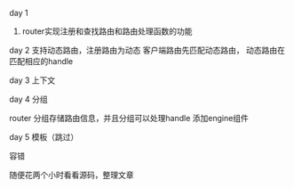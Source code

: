 
day 1 
1. router实现注册和查找路由和路由处理函数的功能

day 2 
支持动态路由，注册路由为动态
客户端路由先匹配动态路由，
动态路由在匹配相应的handle

day 3 
上下文

day 4 
分组

router 分组存储路由信息，并且分组可以处理handle
添加engine组件

day 5
模板（跳过）

容错

随便花两个小时看看源码，整理文章